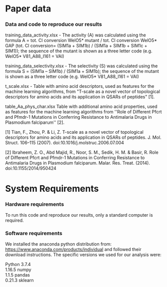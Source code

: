 # Paper data

### Data and code to reproduce our results ###

training_data_activity.xlsx - 	The activity (A) was calculated using the formula A = tot. Cl conversion WelO5* mutant / tot. Cl conversion WelO5* GAP (tot. Cl conversion= (SIM1a + SIM1b) / (SIM1a + SIM1b + SIM1c + SIM1)); the sequence of the mutant is shown as a three letter code (e.g. WelO5* V81_A88_I161 = VAI)

training_data_selectivity.xlsx 	- The selectivity (S) was calculated using the formula S = (SIM1a – SIM1b) / (SIM1a + SIM1b); the sequence of the mutant is shown as a three letter code (e.g. WelO5* V81_A88_I161 = VAI)

t_scale.xlsx	- Table with amino acid descriptors, used as features for the machine learning algorithms, from "T-scale as a novel vector of topological descriptors for amino acids and its application in QSARs of peptides" [1].

table_Aa_phys_char.xlsx 	Table with additional amino acid properties, used as features for the machine learning algorithms from ''Role of Different Pfcrt and Pfmdr-1 Mutations in Conferring Resistance to Antimalaria Drugs in Plasmodium falciparum'' [2].


[1] Tian, F., Zhou, P. & Li, Z. T-scale as a novel vector of topological descriptors for amino acids and its application in QSARs of peptides. ‎J. Mol. Struct. 106–115 (2007). doi:10.1016/j.molstruc.2006.07.004

[2] Ibraheem, Z. O., Abd Majid, R., Noor, S. M., Sedik, H. M. & Basir, R. Role of Different Pfcrt and Pfmdr-1 Mutations in Conferring Resistance to Antimalaria Drugs in Plasmodium falciparum. Malar. Res. Treat. (2014). doi:10.1155/2014/950424


# System Requirements

### Hardware requirements ###

To run this code and reproduce our results, only a standard computer is required.

### Software requirements ###

We installed the anaconda python distribution from: https://www.anaconda.com/products/individual and followed their download instructions.
The specific versions we used for our analysis were:

Python 3.7.4  
1.16.5 numpy  
1.1.5 pandas  
0.21.3 sklearn  



